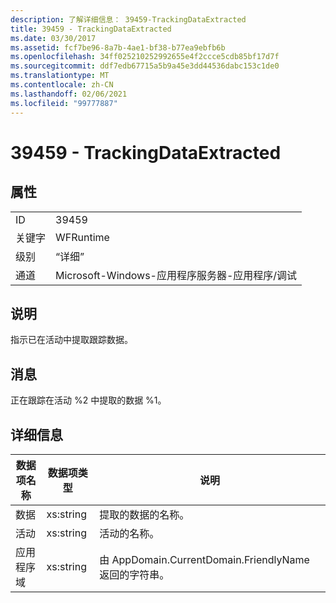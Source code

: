 ```yaml
---
description: 了解详细信息： 39459-TrackingDataExtracted
title: 39459 - TrackingDataExtracted
ms.date: 03/30/2017
ms.assetid: fcf7be96-8a7b-4ae1-bf38-b77ea9ebfb6b
ms.openlocfilehash: 34ff025210252992655e4f2ccce5cdb85bf17d7f
ms.sourcegitcommit: ddf7edb67715a5b9a45e3dd44536dabc153c1de0
ms.translationtype: MT
ms.contentlocale: zh-CN
ms.lasthandoff: 02/06/2021
ms.locfileid: "99777887"
---
```

# <a name="39459---trackingdataextracted"></a>39459 - TrackingDataExtracted

## <a name="properties"></a>属性  
  
|||  
|-|-|  
|ID|39459|  
|关键字|WFRuntime|  
|级别|“详细”|  
|通道|Microsoft-Windows-应用程序服务器-应用程序/调试|  
  
## <a name="description"></a>说明  

 指示已在活动中提取跟踪数据。  
  
## <a name="message"></a>消息  

 正在跟踪在活动 %2 中提取的数据 %1。  
  
## <a name="details"></a>详细信息  
  
|数据项名称|数据项类型|说明|  
|--------------------|--------------------|-----------------|  
|数据|xs:string|提取的数据的名称。|  
|活动|xs:string|活动的名称。|  
|应用程序域|xs:string|由 AppDomain.CurrentDomain.FriendlyName 返回的字符串。|
